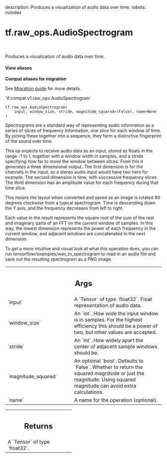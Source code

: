 description: Produces a visualization of audio data over time.
robots: noindex

# tf.raw_ops.AudioSpectrogram

<!-- Insert buttons and diff -->

<table class="tfo-notebook-buttons tfo-api nocontent" align="left">

</table>



Produces a visualization of audio data over time.

<section class="expandable">
  <h4 class="showalways">View aliases</h4>
  <p>
<b>Compat aliases for migration</b>
<p>See
<a href="https://www.tensorflow.org/guide/migrate">Migration guide</a> for
more details.</p>
<p>`tf.compat.v1.raw_ops.AudioSpectrogram`</p>
</p>
</section>

<pre class="devsite-click-to-copy prettyprint lang-py tfo-signature-link">
<code>tf.raw_ops.AudioSpectrogram(
    input, window_size, stride, magnitude_squared=(False), name=None
)
</code></pre>



<!-- Placeholder for "Used in" -->

Spectrograms are a standard way of representing audio information as a series of
slices of frequency information, one slice for each window of time. By joining
these together into a sequence, they form a distinctive fingerprint of the sound
over time.

This op expects to receive audio data as an input, stored as floats in the range
-1 to 1, together with a window width in samples, and a stride specifying how
far to move the window between slices. From this it generates a three
dimensional output. The first dimension is for the channels in the input, so a
stereo audio input would have two here for example. The second dimension is time,
with successive frequency slices. The third dimension has an amplitude value for
each frequency during that time slice.

This means the layout when converted and saved as an image is rotated 90 degrees
clockwise from a typical spectrogram. Time is descending down the Y axis, and
the frequency decreases from left to right.

Each value in the result represents the square root of the sum of the real and
imaginary parts of an FFT on the current window of samples. In this way, the
lowest dimension represents the power of each frequency in the current window,
and adjacent windows are concatenated in the next dimension.

To get a more intuitive and visual look at what this operation does, you can run
tensorflow/examples/wav_to_spectrogram to read in an audio file and save out the
resulting spectrogram as a PNG image.

<!-- Tabular view -->
 <table class="responsive fixed orange">
<colgroup><col width="214px"><col></colgroup>
<tr><th colspan="2"><h2 class="add-link">Args</h2></th></tr>

<tr>
<td>
`input`
</td>
<td>
A `Tensor` of type `float32`. Float representation of audio data.
</td>
</tr><tr>
<td>
`window_size`
</td>
<td>
An `int`.
How wide the input window is in samples. For the highest efficiency
this should be a power of two, but other values are accepted.
</td>
</tr><tr>
<td>
`stride`
</td>
<td>
An `int`.
How widely apart the center of adjacent sample windows should be.
</td>
</tr><tr>
<td>
`magnitude_squared`
</td>
<td>
An optional `bool`. Defaults to `False`.
Whether to return the squared magnitude or just the
magnitude. Using squared magnitude can avoid extra calculations.
</td>
</tr><tr>
<td>
`name`
</td>
<td>
A name for the operation (optional).
</td>
</tr>
</table>



<!-- Tabular view -->
 <table class="responsive fixed orange">
<colgroup><col width="214px"><col></colgroup>
<tr><th colspan="2"><h2 class="add-link">Returns</h2></th></tr>
<tr class="alt">
<td colspan="2">
A `Tensor` of type `float32`.
</td>
</tr>

</table>

